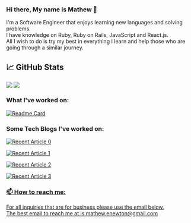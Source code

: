 ### Hi there, My name is Mathew 👋

<!--
**majormatt28/majormatt28** is a ✨ _special_ ✨ repository because its `README.md` (this file) appears on your GitHub profile.

Here are some ideas to get you started:

- 🔭 I’m currently working on ...
- 🌱 I’m currently learning ...
- 👯 I’m looking to collaborate on ...
- 🤔 I’m looking for help with ...
- 💬 Ask me about ...
- 📫 How to reach me: ...
- 😄 Pronouns: ...
- ⚡ Fun fact: ...
-->
I'm a Software Engineer that enjoys learning new languages and solving problems.\
I have knowledge on Ruby, Ruby on Rails, JavaScript and React.js.\
All I wish to do is try my best in everything I learn and help those who are going through a similar journey.

## &#x1f4c8; GitHub Stats

<img align="center" src="https://github-readme-stats.vercel.app/api/top-langs/?username=majormatt28&hide=java,html,tex&title_color=ffffff&text_color=c9cacc&icon_color=2bbc8a&bg_color=1d1f21&langs_count=3" />

<img align="center" src="https://github-readme-stats.vercel.app/api?username=majormatt28&show_icons=true&line_height=27&count_private=true&title_color=ffffff&text_color=c9cacc&icon_color=2bbc8a&bg_color=1d1f21" />

### What I've worked on:
[![Readme Card](https://github-readme-stats.vercel.app/api/pin/?username=majormatt28&repo=Ink-Gaming-frontend)](https://github.com/majormatt28/Ink-Gaming-frontend)



### Some Tech Blogs I've worked on:

<a target="_blank" href="https://github-readme-medium-recent-article.vercel.app/medium/@mathew-enewton/0"><img src="https://github-readme-medium-recent-article.vercel.app/medium/@mathew-enewton/0" alt="Recent Article 0">
  
<a target="_blank" href="https://github-readme-medium-recent-article.vercel.app/medium/@mathew-enewton/1"><img src="https://github-readme-medium-recent-article.vercel.app/medium/@mathew-enewton/1" alt="Recent Article 1">
  
<a target="_blank" href="https://github-readme-medium-recent-article.vercel.app/medium/@mathew-enewton/2"><img src="https://github-readme-medium-recent-article.vercel.app/medium/@mathew-enewton/2" alt="Recent Article 2">
  
<a target="_blank" href="https://github-readme-medium-recent-article.vercel.app/medium/@mathew-enewton/3"><img src="https://github-readme-medium-recent-article.vercel.app/medium/@mathew-enewton/3" alt="Recent Article 3">

### 📫 How to reach me:
For all inquiries that are for business please use the email below.\
The best email to reach me at is mathew.enewton@gmail.com



